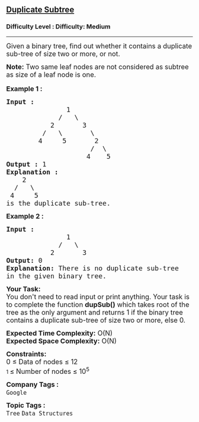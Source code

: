 <h2><a href="https://www.geeksforgeeks.org/problems/duplicate-subtree-in-binary-tree/1?page=4&company=Google&sortBy=submissions">Duplicate Subtree</a></h2><h3>Difficulty Level : Difficulty: Medium</h3><hr><div class="problems_problem_content__Xm_eO"><p><span style="font-size: 18px;">Given a binary tree, find out whether it&nbsp;contains a duplicate sub-tree of size two&nbsp;or more, or not.</span></p>
<p><span style="font-size: 18px;"><strong>Note:</strong> Two same leaf nodes are not considered as subtree as size of a leaf node is one.&nbsp;</span><br><br><span style="font-size: 18px;"><strong>Example 1 :</strong></span></p>
<pre><span style="font-size: 18px;"><strong>Input : </strong>
               1
             /   \ 
           2       3
         /   \       \    
        4     5       2     
                     /  \    
                    4    5
<strong>Output :</strong> 1
<strong>Explanation : </strong>
    2     
  /   \    
 4     5
is the duplicate sub-tree.</span></pre>
<p><strong><span style="font-size: 18px;">Example 2 :</span></strong></p>
<pre><span style="font-size: 18px;"><strong>Input : </strong>
               1
             /   \ 
           2       3
<strong>Output: </strong>0
<strong>Explanation:</strong> There is no duplicate sub-tree 
in the given binary tree.</span></pre>
<p><span style="font-size: 18px;"><strong>Your Task:&nbsp;&nbsp;</strong><br>You don't need to read input or print anything. Your task is to complete the function&nbsp;<strong>dupSub()</strong>&nbsp;which takes root of the tree as the only argument and returns 1 if the binary tree contains a duplicate sub-tree of size two&nbsp;or more, else 0.</span></p>
<p><span style="font-size: 18px;"><strong>Expected Time Complexity:</strong> </span><span style="font-size: 18px;">O(N)<br></span><span style="font-size: 18px;"><strong>Expected Space Complexity:</strong> O(N)</span></p>
<p><span style="font-size: 18px;"><strong>Constraints:</strong><br>0 ≤ Data of nodes ≤ 12<br></span>1&nbsp;<span style="font-size: 18px;">≤ Number of nodes&nbsp;</span><span style="font-size: 18px;">≤ 10<sup>5</sup></span>&nbsp;</p></div><p><span style=font-size:18px><strong>Company Tags : </strong><br><code>Google</code>&nbsp;<br><p><span style=font-size:18px><strong>Topic Tags : </strong><br><code>Tree</code>&nbsp;<code>Data Structures</code>&nbsp;